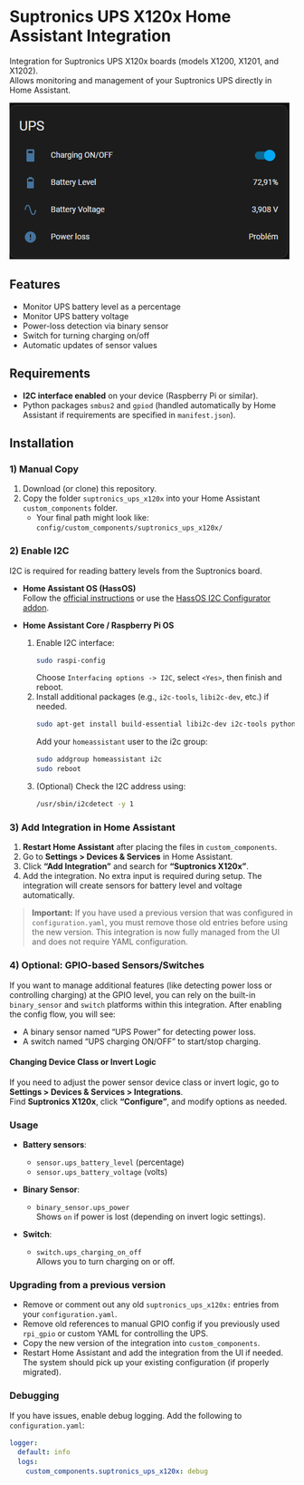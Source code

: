 # Suptronics UPS X120x Home Assistant Integration

Integration for Suptronics UPS X120x boards (models X1200, X1201, and X1202).  
Allows monitoring and management of your Suptronics UPS directly in Home Assistant.

![UPS Integration Screenshot](ups.png)

## Features
- Monitor UPS battery level as a percentage
- Monitor UPS battery voltage
- Power-loss detection via binary sensor
- Switch for turning charging on/off
- Automatic updates of sensor values

## Requirements
- **I2C interface enabled** on your device (Raspberry Pi or similar).  
- Python packages `smbus2` and `gpiod` (handled automatically by Home Assistant if requirements are specified in `manifest.json`).

## Installation

### 1) Manual Copy
1. Download (or clone) this repository.
2. Copy the folder `suptronics_ups_x120x` into your Home Assistant `custom_components` folder.
   - Your final path might look like:  
     `config/custom_components/suptronics_ups_x120x/`

### 2) Enable I2C
I2C is required for reading battery levels from the Suptronics board.

- **Home Assistant OS (HassOS)**  
  Follow the [official instructions](https://www.home-assistant.io/common-tasks/os/#enable-i2c) or use the [HassOS I2C Configurator addon](https://community.home-assistant.io/t/add-on-hassos-i2c-configurator/264167).  

- **Home Assistant Core / Raspberry Pi OS**  
  1. Enable I2C interface:  
     ```bash
     sudo raspi-config
     ```
     Choose `Interfacing options -> I2C`, select `<Yes>`, then finish and reboot.
  2. Install additional packages (e.g., `i2c-tools`, `libi2c-dev`, etc.) if needed.  
     ```bash
     sudo apt-get install build-essential libi2c-dev i2c-tools python-dev libffi-dev
     ```
     Add your `homeassistant` user to the i2c group:
     ```bash
     sudo addgroup homeassistant i2c
     sudo reboot
     ```
  3. (Optional) Check the I2C address using:
     ```bash
     /usr/sbin/i2cdetect -y 1
     ```

### 3) Add Integration in Home Assistant
1. **Restart Home Assistant** after placing the files in `custom_components`.
2. Go to **Settings > Devices & Services** in Home Assistant.
3. Click **“Add Integration”** and search for **“Suptronics X120x”**.  
4. Add the integration. No extra input is required during setup. The integration will create sensors for battery level and voltage automatically.

> **Important:** If you have used a previous version that was configured in `configuration.yaml`, you must remove those old entries before using the new version. This integration is now fully managed from the UI and does not require YAML configuration.

### 4) Optional: GPIO-based Sensors/Switches
If you want to manage additional features (like detecting power loss or controlling charging) at the GPIO level, you can rely on the built-in `binary_sensor` and `switch` platforms within this integration. After enabling the config flow, you will see:
- A binary sensor named “UPS Power” for detecting power loss.
- A switch named “UPS charging ON/OFF” to start/stop charging.

#### Changing Device Class or Invert Logic
If you need to adjust the power sensor device class or invert logic, go to **Settings > Devices & Services > Integrations**.  
Find **Suptronics X120x**, click **“Configure”**, and modify options as needed.

### Usage
- **Battery sensors**:  
  - `sensor.ups_battery_level` (percentage)  
  - `sensor.ups_battery_voltage` (volts)

- **Binary Sensor**:  
  - `binary_sensor.ups_power`  
  Shows `on` if power is lost (depending on invert logic settings).

- **Switch**:  
  - `switch.ups_charging_on_off`  
  Allows you to turn charging on or off.

### Upgrading from a previous version
- Remove or comment out any old `suptronics_ups_x120x:` entries from your `configuration.yaml`.
- Remove old references to manual GPIO config if you previously used `rpi_gpio` or custom YAML for controlling the UPS.
- Copy the new version of the integration into `custom_components`.
- Restart Home Assistant and add the integration from the UI if needed. The system should pick up your existing configuration (if properly migrated).

### Debugging
If you have issues, enable debug logging. Add the following to `configuration.yaml`:
```yaml
logger:
  default: info
  logs:
    custom_components.suptronics_ups_x120x: debug
